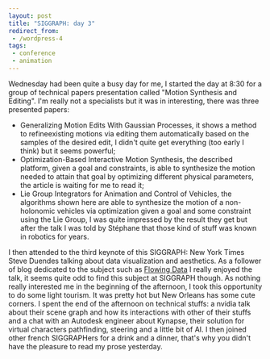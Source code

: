```yaml
---
layout: post
title: "SIGGRAPH: day 3"
redirect_from:
 - /wordpress-4
tags:
 - conference
 - animation
---
```


Wednesday had been quite a busy day for me, I started the day at 8:30 for a group of technical papers presentation called "Motion Synthesis and Editing". I'm really not a specialists but it was in interesting, there was three presented papers:
 - Generalizing Motion Edits With Gaussian Processes, it shows a method to refineexisting motions via editing them automatically based on the samples of the desired edit, I didn't quite get everything (too early I think) but it seems powerful;
 - Optimization-Based Interactive Motion Synthesis, the described platform, given a goal and constraints, is able to synthesize the motion needed to attain that goal by optimizing different physical parameters, the article is waiting for me to read it;
 - Lie Group Integrators for Animation and Control of Vehicles, the algorithms shown here are able to synthesize the motion of a non-holonomic vehicles via optimization given a goal and some constraint using the Lie Group, I was quite impressed by the result they get but after the talk I was told by Stéphane that those kind of stuff was known in robotics for years.

I then attended to the third keynote of this SIGGRAPH: New York Times Steve Duendes talking about data visualization and aesthetics. As a follower of blog dedicated to the subject such as [Flowing Data](http://flowingdata.com/) I really enjoyed the talk, it seems quite odd to find this subject at SIGGRAPH though.
As nothing really interested me in the beginning of the afternoon, I took this opportunity to do some light tourism. It was pretty hot but New Orleans has some cute corners. I spent the end of the afternoon on technical stuffs: a nvidia talk about their scene graph and how its interactions with other of their stuffs and a chat with an Autodesk engineer about Kynapse, their solution for virtual characters pathfinding, steering and a little bit of AI. I then joined other french SIGGRAPHers for a drink and a dinner, that's why you didn't have the pleasure to read my prose yesterday.
